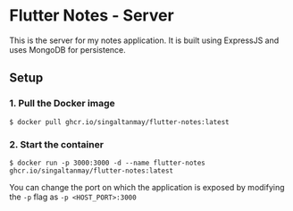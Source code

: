 # Flutter Notes - Server

This is the server for my notes application. It is built using ExpressJS and uses MongoDB for persistence.


## Setup
### 1. Pull the Docker image
```angular2html
$ docker pull ghcr.io/singaltanmay/flutter-notes:latest
```

### 2. Start the container
```angular2html
$ docker run -p 3000:3000 -d --name flutter-notes ghcr.io/singaltanmay/flutter-notes:latest
```
You can change the port on which the application is exposed by modifying the `-p` flag as `-p <HOST_PORT>:3000`
